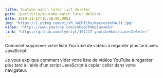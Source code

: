 ```yaml
---
title: Youtube watch later list deleter
path: /portfolio/youtube-watch-later-deleter
date: 2019-11-17T16:30:00.000Z
img: "https://i.ytimg.com/vi/VM_GuERfihs/maxresdefault.jpg"
video: "https://www.youtube.com/embed/P9OglayxKkU"
link: "https://github.com/lydstyl/191117-youtubeWatchLaterDeleter"
---
```


Comment supprimer votre liste YouTube de vidéos à regarder plus tard avec JavaScript

Je vous explique comment vider votre liste de vidéos YouTube à regarder plus tard à l'aide d'un script JavaScript à copier coller dans votre navigateur.
